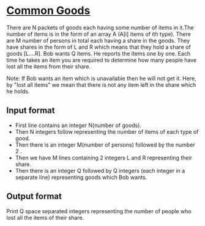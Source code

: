 # [Common Goods][link]

There are N packets of goods each having some number of items in it.The number of items is in the form of an array A (A[i] items of ith type). There are M number of persons in total each having a share in the goods. They have shares in the form of L and R which means that they hold a share of goods [L....R]. Bob wants Q items. He reports the items one by one.
Each time he takes an item you are required to determine how many people have lost all the items from their share.

Note: If Bob wants an item which is unavailable then he will not get it. Here, by "lost all items" we mean that there is not any item left in the share which he holds.

## Input format

- First line contains an integer N(number of goods).
- Then N integers follow representing the number of items of each type of good.
- Then there is an integer M(number of persons) followed by the number 2 .
- Then we have M lines containing 2 integers L and R representing their share.
- Then there is an integer Q followed by Q integers (each integer in a separate line) representing goods which Bob wants.

## Output format

Print Q space separated integers representing the number of people who lost all the items of their share.

[link]: https://www.hackerearth.com/practice/data-structures/advanced-data-structures/segment-trees/practice-problems/algorithm/common-goods-d6bafb1e/
